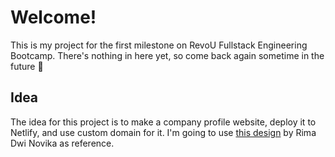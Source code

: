 # Welcome!
This is my project for the first milestone on RevoU Fullstack Engineering Bootcamp. There's nothing in here yet, so come back again sometime in the future 🍻

## Idea
The idea for this project is to make a company profile website, deploy it to Netlify, and use custom domain for it. I'm going to use [this design](https://dribbble.com/shots/23291447-Creacy-Photography-Agency-Landing-Page) by Rima Dwi Novika as reference.